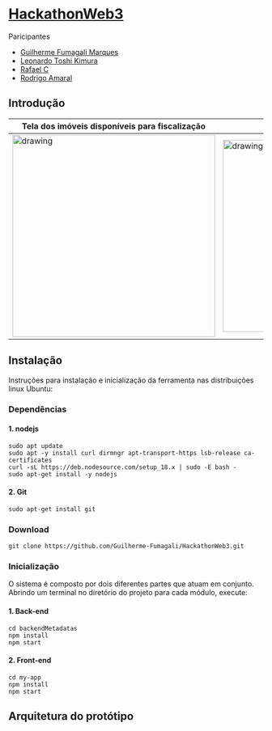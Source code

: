 # [HackathonWeb3](https://patrimoniodauniaonaweb3.hackerearth.com/pt-br/#overview)
Paricipantes
* [Guilherme Fumagali Marques](https://github.com/Guilherme-Fumagali)
* [Leonardo Toshi Kimura](https://github.com/leonardotkimura)
* [Rafael C](https://github.com/leafax)
* [Rodrigo Amaral](https://github.com/rodrigoamral)

## Introdução

| Tela dos imóveis disponíveis para fiscalização | Perfil do fiscal | 
|----------|----------|
| <img src="https://user-images.githubusercontent.com/77642873/206871923-e3665df8-c0db-4ec4-97c6-55884dd42a76.png" alt="drawing" width="400"/> | <img src="https://user-images.githubusercontent.com/77642873/206872191-ec901077-f26b-406f-969d-01aa05ede574.png" alt="drawing" width="380"/>


## Instalação
Instruções para instalação e inicialização da ferramenta nas distribuições linux Ubuntu:

### Dependências 
#### 1. nodejs
```
sudo apt update
sudo apt -y install curl dirmngr apt-transport-https lsb-release ca-certificates
curl -sL https://deb.nodesource.com/setup_18.x | sudo -E bash -
sudo apt-get install -y nodejs
```
#### 2. Git
```
sudo apt-get install git
```

### Download
```
git clone https://github.com/Guilherme-Fumagali/HackathonWeb3.git
```
### Inicialização
O sistema é composto por dois diferentes partes que atuam em conjunto. Abrindo um terminal no diretório do projeto para cada módulo, execute:

#### 1. Back-end
```
cd backendMetadatas
npm install
npm start
```

#### 2. Front-end
```
cd my-app
npm install
npm start
```

## Arquitetura do protótipo
